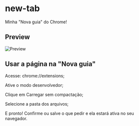# new-tab
Minha "Nova guia" do Chrome!

## Preview

![Preview](https://i.imgur.com/XVzVAnf.png)

## Usar a página na "Nova guia"

Acesse: chrome://extensions;

Ative o modo desenvolvedor;

Clique em Carregar sem compactação;

Selecione a pasta dos arquivos;

E pronto! Confirme ou salve o que pedir e ela estará ativa no seu navegador.
